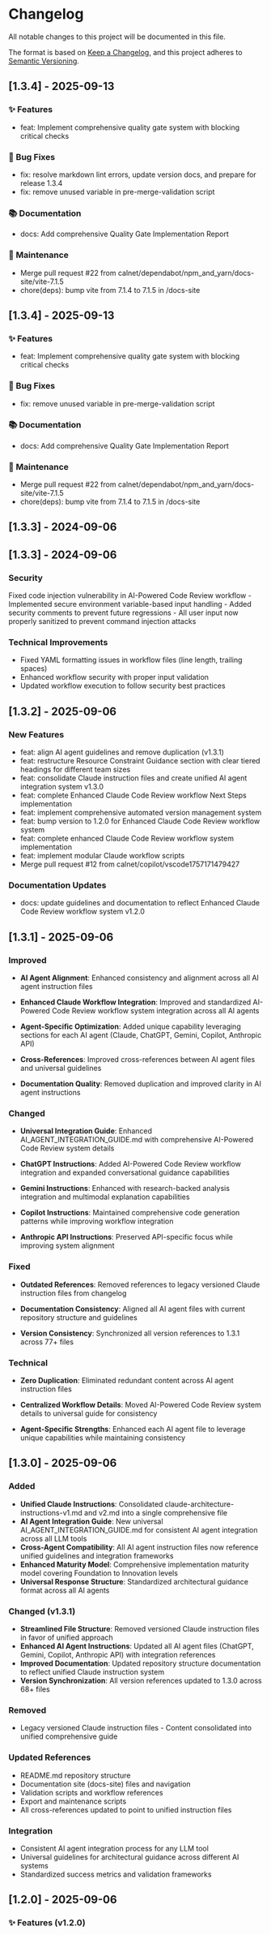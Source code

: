 # Changelog

All notable changes to this project will be documented in this file.

The format is based on [Keep a Changelog](https://keepachangelog.com/en/1.0.0/),
and this project adheres to [Semantic Versioning](https://semver.org/spec/v2.0.0.html).

## [1.3.4] - 2025-09-13

### ✨ Features

- feat: Implement comprehensive quality gate system with blocking critical checks

### 🐛 Bug Fixes

- fix: resolve markdown lint errors, update version docs, and prepare for release 1.3.4
- fix: remove unused variable in pre-merge-validation script

### 📚 Documentation

- docs: Add comprehensive Quality Gate Implementation Report

### 🔧 Maintenance

- Merge pull request #22 from calnet/dependabot/npm_and_yarn/docs-site/vite-7.1.5
- chore(deps): bump vite from 7.1.4 to 7.1.5 in /docs-site

## [1.3.4] - 2025-09-13

### ✨ Features

- feat: Implement comprehensive quality gate system
  with blocking critical checks

### 🐛 Bug Fixes

- fix: remove unused variable in pre-merge-validation script

### 📚 Documentation

- docs: Add comprehensive Quality Gate Implementation Report

### 🔧 Maintenance

- Merge pull request #22 from calnet/dependabot/npm_and_yarn/docs-site/vite-7.1.5
- chore(deps): bump vite from 7.1.4 to 7.1.5 in /docs-site

## [1.3.3] - 2024-09-06

## [1.3.3] - 2024-09-06

### Security

  Fixed code injection vulnerability in AI-Powered Code Review workflow
    - Implemented secure environment variable-based input handling
    - Added security comments to prevent future regressions
    - All user input now properly sanitized to prevent command injection attacks

### Technical Improvements

- Fixed YAML formatting issues in workflow files
  (line length, trailing spaces)
- Enhanced workflow security with proper input validation
- Updated workflow execution to follow security best practices

## [1.3.2] - 2025-09-06

### New Features

- feat: align AI agent guidelines and remove duplication (v1.3.1)
- feat: restructure Resource Constraint Guidance section
  with clear tiered headings for different team sizes
- feat: consolidate Claude instruction files and create unified
  AI agent integration system v1.3.0
- feat: complete Enhanced Claude Code Review workflow Next Steps implementation
- feat: implement comprehensive automated version management system
- feat: bump version to 1.2.0 for Enhanced Claude Code Review workflow system
- feat: complete enhanced Claude Code Review workflow system implementation
- feat: implement modular Claude workflow scripts
- Merge pull request #12 from calnet/copilot/vscode1757171479427

### Documentation Updates

- docs: update guidelines and documentation to reflect Enhanced Claude Code Review
  workflow system v1.2.0

## [1.3.1] - 2025-09-06

### Improved

- **AI Agent Alignment**:
  Enhanced consistency and alignment across all AI agent instruction files

- **Enhanced Claude Workflow Integration**:
  Improved and standardized AI-Powered Code Review workflow system
  integration across all AI agents

- **Agent-Specific Optimization**:
  Added unique capability leveraging sections for each AI agent
  (Claude, ChatGPT, Gemini, Copilot, Anthropic API)

- **Cross-References**:
  Improved cross-references between AI agent files and universal guidelines

- **Documentation Quality**:
  Removed duplication and improved clarity in AI agent instructions

### Changed

- **Universal Integration Guide**:
  Enhanced AI_AGENT_INTEGRATION_GUIDE.md with comprehensive
  AI-Powered Code Review system details

- **ChatGPT Instructions**:
  Added AI-Powered Code Review workflow integration and expanded
  conversational guidance capabilities

- **Gemini Instructions**:
  Enhanced with research-backed analysis integration and multimodal explanation capabilities

- **Copilot Instructions**:
  Maintained comprehensive code generation patterns while improving workflow integration

- **Anthropic API Instructions**:
  Preserved API-specific focus while improving system alignment

### Fixed

- **Outdated References**:
  Removed references to legacy versioned Claude instruction files from changelog

- **Documentation Consistency**:
  Aligned all AI agent files with current repository structure and guidelines

- **Version Consistency**:
  Synchronized all version references to 1.3.1 across 77+ files

### Technical

- **Zero Duplication**:
  Eliminated redundant content across AI agent instruction files

- **Centralized Workflow Details**:
  Moved AI-Powered Code Review system details to universal guide for consistency

- **Agent-Specific Strengths**:
  Enhanced each AI agent file to leverage unique capabilities while maintaining consistency

## [1.3.0] - 2025-09-06

### Added

- **Unified Claude Instructions**:
  Consolidated claude-architecture-instructions-v1.md and v2.md into a single
  comprehensive file
- **AI Agent Integration Guide**:
  New universal AI_AGENT_INTEGRATION_GUIDE.md for consistent AI agent
  integration across all LLM tools
- **Cross-Agent Compatibility**:
  All AI agent instruction files now reference unified guidelines and
  integration frameworks
- **Enhanced Maturity Model**:
  Comprehensive implementation maturity model covering Foundation to Innovation levels
- **Universal Response Structure**:
  Standardized architectural guidance format across all AI agents

### Changed (v1.3.1)

- **Streamlined File Structure**:
  Removed versioned Claude instruction files in favor of unified approach
- **Enhanced AI Agent Instructions**:
  Updated all AI agent files (ChatGPT, Gemini, Copilot, Anthropic API)
  with integration references
- **Improved Documentation**:
  Updated repository structure documentation to reflect unified
  Claude instruction system
- **Version Synchronization**:
  All version references updated to 1.3.0 across 68+ files

### Removed

- Legacy versioned Claude instruction files - Content consolidated into
  unified comprehensive guide

### Updated References

- README.md repository structure
- Documentation site (docs-site) files and navigation
- Validation scripts and workflow references
- Export and maintenance scripts
- All cross-references updated to point to unified instruction files

### Integration

- Consistent AI agent integration process for any LLM tool
- Universal guidelines for architectural guidance across different AI systems
- Standardized success metrics and validation frameworks

## [1.2.0] - 2025-09-06

### ✨ Features (v1.2.0)
